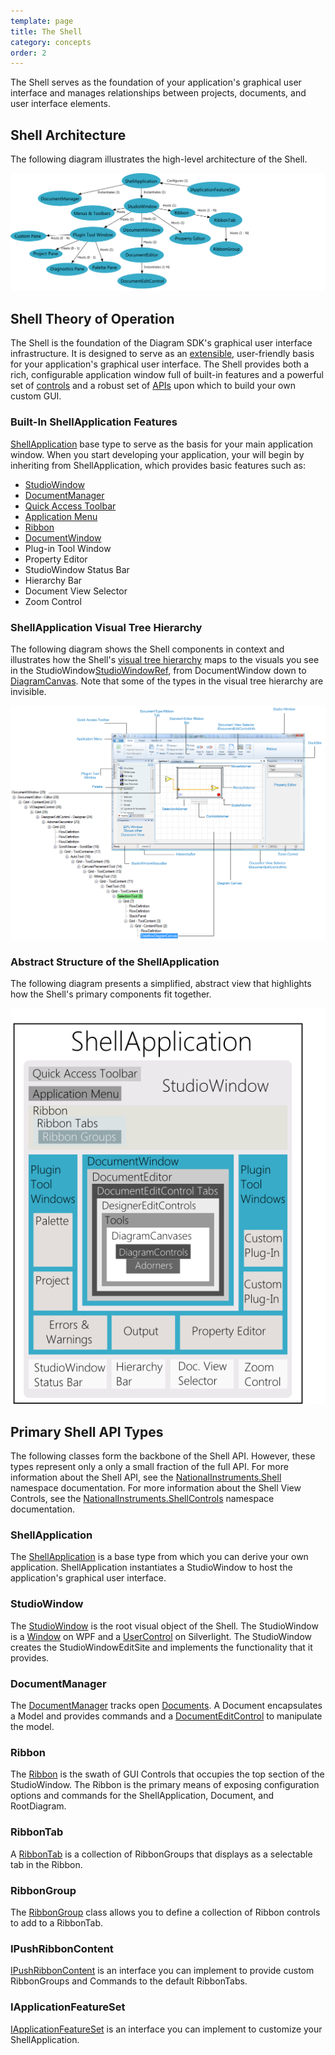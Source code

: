 ```yaml
---
template: page
title: The Shell
category: concepts
order: 2
---
```


The Shell serves as the foundation of your application's graphical user interface and manages relationships between projects, documents, and user interface elements.

## Shell Architecture

The following diagram illustrates the high-level architecture of the Shell.

![ShellRelationships]

## Shell Theory of Operation

The Shell is the foundation of the Diagram SDK's graphical user interface infrastructure. It is designed to serve as an [extensible][plug-in_framework], user-friendly basis for your application's graphical user interface. The Shell provides both a rich, configurable application window full of built-in features and a powerful set of [controls][ShellControlsRef] and a robust set of [APIs][ShellRef] upon which to build your own custom GUI.

### Built-In ShellApplication Features
[ShellApplication][ShellApplicationRef] base type to serve as the basis for your main application window. When you start developing your application, your will begin by inheriting from ShellApplication, which provides basic features such as:

* [StudioWindow][StudioWindowRef]
* [DocumentManager][DocumentManagerRef]
* [Quick Access Toolbar][QuickAccessToolbarRef]
* [Application Menu][ApplicationMenuRef]
* [Ribbon][RibbonRef]
* [DocumentWindow][DocumentWindowRef]
* Plug-in Tool Window
* Property Editor
* StudioWindow Status Bar
* Hierarchy Bar
* Document View Selector
* Zoom Control

### ShellApplication Visual Tree Hierarchy

The following diagram shows the Shell components in context and illustrates how the Shell's [visual tree hierarchy][VisualTreeHierarchyDocs] maps to the visuals you see in the StudioWindow[StudioWindowRef], from DocumentWindow down to [DiagramCanvas][DiagramCanvasRef]. Note that some of the types in the visual tree hierarchy are invisible.

![ShellUIHierarcy]

### Abstract Structure of the ShellApplication

The following diagram presents a simplified, abstract view that highlights how the Shell's primary components fit together.

![ShellStructure]

## Primary Shell API Types

The following classes form the backbone of the Shell API. However, these types represent only a only a small fraction of the full API. For more information about the Shell API, see the [NationalInstruments.Shell][ShellRef] namespace documentation. For more information about the Shell View Controls, see the [NationalInstruments.ShellControls][ShellControlsRef] namespace documentation.

### ShellApplication

The [ShellApplication][ShellApplicationRef] is a base type from which you can derive your own application. ShellApplication instantiates a StudioWindow to host the application's graphical user interface.

### StudioWindow

The [StudioWindow][StudioWindowRef] is the root visual object of the Shell. The StudioWindow is a [Window][MSDN_WindowRef] on WPF and a [UserControl][MSDN_UserControlRef] on Silverlight. The StudioWindow creates the StudioWindowEditSite and implements the functionality that it provides.

### DocumentManager

The [DocumentManager][DocumentManagerRef] tracks open [Documents][DocumentRef]. A Document encapsulates a Model and provides commands and a [DocumentEditControl][DocumentEditControlRef] to manipulate the model.

### Ribbon

The [Ribbon][RibbonRef] is the swath of GUI Controls that occupies the top section of the StudioWindow. The Ribbon is the primary means of exposing configuration options and commands for the ShellApplication, Document, and RootDiagram.

### RibbonTab

A [RibbonTab][RibbonTabRef] is a collection of RibbonGroups that displays as a selectable tab in the Ribbon.

### RibbonGroup

The [RibbonGroup][RibbonGroupRef] class allows you to define a collection of Ribbon controls to add to a RibbonTab.

### IPushRibbonContent

[IPushRibbonContent][IPushRibbonContentRef] is an interface you can implement to provide custom RibbonGroups and Commands to the default RibbonTabs.

### IApplicationFeatureSet

[IApplicationFeatureSet][IApplicationFeatureSetRef] is an interface you can implement to customize your ShellApplication.


[ApplicationMenuRef]: http://xgen.amer.corp.natinst.com/DiagramSDK/html/T_NationalInstruments_Shell_StudioRibbonApplicationMenu.htm
[DiagramCanvasRef]: http://xgen.amer.corp.natinst.com/DiagramSDK/html/T_NationalInstruments_SourceModel_Designer_DiagramCanvas.htm
[DocumentRef]: http://xgen.amer.corp.natinst.com/DiagramSDK/html/T_NationalInstruments_SourceModel_Shell_Document.htm
[DocumentEditControlRef]: http://xgen.amer.corp.natinst.com/DiagramSDK/html/T_NationalInstruments_SourceModel_Shell_DocumentEditControl.htm
[DocumentManagerRef]: http://xgen.amer.corp.natinst.com/DiagramSDK/html/T_NationalInstruments_Shell_DocumentManager.htm
[IApplicationFeatureSetRef]: http://xgen.amer.corp.natinst.com/DiagramSDK/html/T_NationalInstruments_SourceModel_Common_IApplicationFeatureSet.htm
[IPushRibbonContentRef]: http://xgen.amer.corp.natinst.com/DiagramSDK/html/T_NationalInstruments_SourceModel_Shell_IPushRibbonContent.htm		
[QuickAccessToolbarRef]: http://xgen.amer.corp.natinst.com/DiagramSDK/html/T_NationalInstruments_Shell_StudioRibbonQuickAccessToolBar.htm
[RibbonRef]: http://xgen.amer.corp.natinst.com/DiagramSDK/html/T_NationalInstruments_ShellControls_Ribbon_Ribbon.htm
[RibbonGroupRef]: http://xgen.amer.corp.natinst.com/DiagramSDK/html/T_NationalInstruments_ShellControls_Ribbon_RibbonGroup.htm
[RibbonTabRef]: http://xgen.amer.corp.natinst.com/DiagramSDK/html/T_NationalInstruments_ShellControls_Ribbon_RibbonTab.htm
[ShellApplicationRef]: http://xgen.amer.corp.natinst.com/DiagramSDK/html/T_NationalInstruments_Shell_Restricted_ShellApplication.htm
[ShellControlsRef]: http://xgen.amer.corp.natinst.com/DiagramSDK/html/N_NationalInstruments_ShellControls.htm
[ShellRef]: http://xgen.amer.corp.natinst.com/DiagramSDK/html/N_NationalInstruments_Shell.htm
[StudioWindowRef]: http://xgen.amer.corp.natinst.com/DiagramSDK/html/T_NationalInstruments_Shell_StudioWindow.htm
[VisualTreeHierarchyDocs]: http://msdn.microsoft.com/en-us/library/ms753391.aspx#two_trees

[ShellRelationships]: ShellRelationships.png
[ShellStructure]: ShellStructure.png
[ShellUIHierarcy]: ShellUIHierarchy.png

[DocumentWindowRef]: ..\InProgress.html
[plug-in_framework]: ..\InProgress.html


[MSDN_WindowRef]: http://msdn.microsoft.com/en-us/library/system.windows.window.aspx
[MSDN_UserControlRef]: http://msdn.microsoft.com/en-us/library/system.windows.forms.usercontrol.aspx

